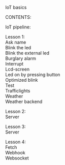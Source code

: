 IoT basics  

CONTENTS:  

  IoT pipeline:  

  Lesson 1:  
    Ask name  
    Blink the led  
    Blink the external led  
    Burglary alarm  
    Interrupt  
    Lcd-screen  
    Led on by pressing button  
    Optimized blink  
    Test  
    Trafficlights  
    Weather  
    Weather backend  
    
  Lesson 2:  
    Server  
    
  Lesson 3:  
    Server  
    
  Lesson 4:  
    Fetch  
    Webhook  
    Websocket  
